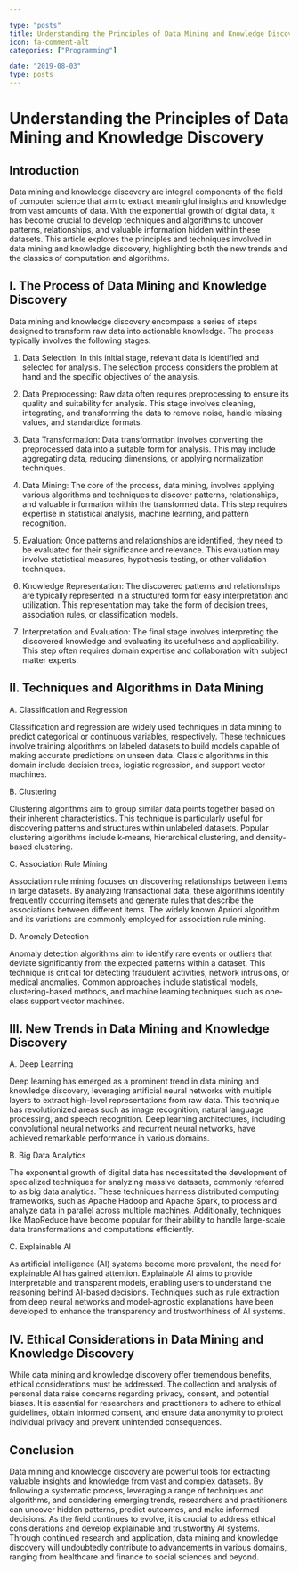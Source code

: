 ```yaml
---

type: "posts"
title: Understanding the Principles of Data Mining and Knowledge Discovery
icon: fa-comment-alt
categories: ["Programming"]

date: "2019-08-03"
type: posts
---
```





# Understanding the Principles of Data Mining and Knowledge Discovery

## Introduction

Data mining and knowledge discovery are integral components of the field of computer science that aim to extract meaningful insights and knowledge from vast amounts of data. With the exponential growth of digital data, it has become crucial to develop techniques and algorithms to uncover patterns, relationships, and valuable information hidden within these datasets. This article explores the principles and techniques involved in data mining and knowledge discovery, highlighting both the new trends and the classics of computation and algorithms.

## I. The Process of Data Mining and Knowledge Discovery

Data mining and knowledge discovery encompass a series of steps designed to transform raw data into actionable knowledge. The process typically involves the following stages:

1. Data Selection: In this initial stage, relevant data is identified and selected for analysis. The selection process considers the problem at hand and the specific objectives of the analysis.

2. Data Preprocessing: Raw data often requires preprocessing to ensure its quality and suitability for analysis. This stage involves cleaning, integrating, and transforming the data to remove noise, handle missing values, and standardize formats.

3. Data Transformation: Data transformation involves converting the preprocessed data into a suitable form for analysis. This may include aggregating data, reducing dimensions, or applying normalization techniques.

4. Data Mining: The core of the process, data mining, involves applying various algorithms and techniques to discover patterns, relationships, and valuable information within the transformed data. This step requires expertise in statistical analysis, machine learning, and pattern recognition.

5. Evaluation: Once patterns and relationships are identified, they need to be evaluated for their significance and relevance. This evaluation may involve statistical measures, hypothesis testing, or other validation techniques.

6. Knowledge Representation: The discovered patterns and relationships are typically represented in a structured form for easy interpretation and utilization. This representation may take the form of decision trees, association rules, or classification models.

7. Interpretation and Evaluation: The final stage involves interpreting the discovered knowledge and evaluating its usefulness and applicability. This step often requires domain expertise and collaboration with subject matter experts.

## II. Techniques and Algorithms in Data Mining

A. Classification and Regression

Classification and regression are widely used techniques in data mining to predict categorical or continuous variables, respectively. These techniques involve training algorithms on labeled datasets to build models capable of making accurate predictions on unseen data. Classic algorithms in this domain include decision trees, logistic regression, and support vector machines.

B. Clustering

Clustering algorithms aim to group similar data points together based on their inherent characteristics. This technique is particularly useful for discovering patterns and structures within unlabeled datasets. Popular clustering algorithms include k-means, hierarchical clustering, and density-based clustering.

C. Association Rule Mining

Association rule mining focuses on discovering relationships between items in large datasets. By analyzing transactional data, these algorithms identify frequently occurring itemsets and generate rules that describe the associations between different items. The widely known Apriori algorithm and its variations are commonly employed for association rule mining.

D. Anomaly Detection

Anomaly detection algorithms aim to identify rare events or outliers that deviate significantly from the expected patterns within a dataset. This technique is critical for detecting fraudulent activities, network intrusions, or medical anomalies. Common approaches include statistical models, clustering-based methods, and machine learning techniques such as one-class support vector machines.

## III. New Trends in Data Mining and Knowledge Discovery

A. Deep Learning

Deep learning has emerged as a prominent trend in data mining and knowledge discovery, leveraging artificial neural networks with multiple layers to extract high-level representations from raw data. This technique has revolutionized areas such as image recognition, natural language processing, and speech recognition. Deep learning architectures, including convolutional neural networks and recurrent neural networks, have achieved remarkable performance in various domains.

B. Big Data Analytics

The exponential growth of digital data has necessitated the development of specialized techniques for analyzing massive datasets, commonly referred to as big data analytics. These techniques harness distributed computing frameworks, such as Apache Hadoop and Apache Spark, to process and analyze data in parallel across multiple machines. Additionally, techniques like MapReduce have become popular for their ability to handle large-scale data transformations and computations efficiently.

C. Explainable AI

As artificial intelligence (AI) systems become more prevalent, the need for explainable AI has gained attention. Explainable AI aims to provide interpretable and transparent models, enabling users to understand the reasoning behind AI-based decisions. Techniques such as rule extraction from deep neural networks and model-agnostic explanations have been developed to enhance the transparency and trustworthiness of AI systems.

## IV. Ethical Considerations in Data Mining and Knowledge Discovery

While data mining and knowledge discovery offer tremendous benefits, ethical considerations must be addressed. The collection and analysis of personal data raise concerns regarding privacy, consent, and potential biases. It is essential for researchers and practitioners to adhere to ethical guidelines, obtain informed consent, and ensure data anonymity to protect individual privacy and prevent unintended consequences.

## Conclusion

Data mining and knowledge discovery are powerful tools for extracting valuable insights and knowledge from vast and complex datasets. By following a systematic process, leveraging a range of techniques and algorithms, and considering emerging trends, researchers and practitioners can uncover hidden patterns, predict outcomes, and make informed decisions. As the field continues to evolve, it is crucial to address ethical considerations and develop explainable and trustworthy AI systems. Through continued research and application, data mining and knowledge discovery will undoubtedly contribute to advancements in various domains, ranging from healthcare and finance to social sciences and beyond.
